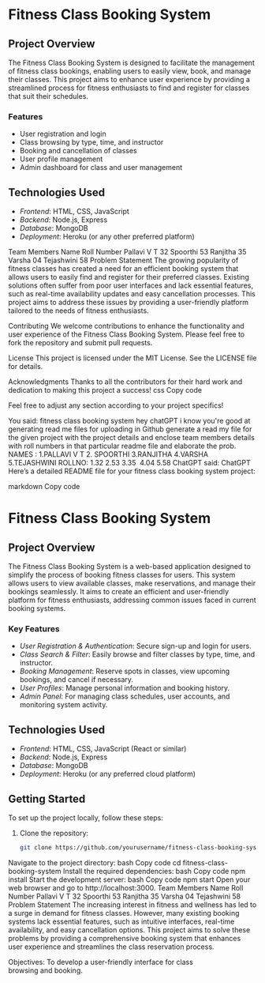 # Fitness Class Booking System

## Project Overview
The Fitness Class Booking System is designed to facilitate the management of fitness class bookings, enabling users to easily view, book, and manage their classes. This project aims to enhance user experience by providing a streamlined process for fitness enthusiasts to find and register for classes that suit their schedules.

### Features
- User registration and login
- Class browsing by type, time, and instructor
- Booking and cancellation of classes
- User profile management
- Admin dashboard for class and user management

## Technologies Used
- *Frontend*: HTML, CSS, JavaScript
- *Backend*: Node.js, Express
- *Database*: MongoDB
- *Deployment*: Heroku (or any other preferred platform)


   
Team Members
Name	Roll Number
Pallavi V T	32
Spoorthi	53
Ranjitha	35
Varsha	04
Tejashwini	58
Problem Statement
The growing popularity of fitness classes has created a need for an efficient booking system that allows users to easily find and register for their preferred classes. Existing solutions often suffer from poor user interfaces and lack essential features, such as real-time availability updates and easy cancellation processes. This project aims to address these issues by providing a user-friendly platform tailored to the needs of fitness enthusiasts.

Contributing
We welcome contributions to enhance the functionality and user experience of the Fitness Class Booking System. Please feel free to fork the repository and submit pull requests.

License
This project is licensed under the MIT License. See the LICENSE file for details.

Acknowledgments
Thanks to all the contributors for their hard work and dedication to making this project a success!
css
Copy code

Feel free to adjust any section according to your project specifics!


You said:
fitness class booking system hey chatGPT i know you're good at generating read me files for uploading in Github generate a read my file for the given project with the project details and enclose team members details with roll numbers in that particular readme file and elaborate the prob. NAMES : 1.PALLAVI V T  2. SPOORTHI  3.RANJITHA  4.VARSHA  5.TEJASHWINI   ROLLNO: 1.32  2.53  3.35  4.04 5.58
ChatGPT said:
ChatGPT
Here’s a detailed README file for your fitness class booking system project:

markdown
Copy code
# Fitness Class Booking System

## Project Overview
The Fitness Class Booking System is a web-based application designed to simplify the process of booking fitness classes for users. This system allows users to view available classes, make reservations, and manage their bookings seamlessly. It aims to create an efficient and user-friendly platform for fitness enthusiasts, addressing common issues faced in current booking systems.

### Key Features
- *User Registration & Authentication*: Secure sign-up and login for users.
- *Class Search & Filter*: Easily browse and filter classes by type, time, and instructor.
- *Booking Management*: Reserve spots in classes, view upcoming bookings, and cancel if necessary.
- *User Profiles*: Manage personal information and booking history.
- *Admin Panel*: For managing class schedules, user accounts, and monitoring system activity.

## Technologies Used
- *Frontend*: HTML, CSS, JavaScript (React or similar)
- *Backend*: Node.js, Express
- *Database*: MongoDB
- *Deployment*: Heroku (or any preferred cloud platform)

## Getting Started
To set up the project locally, follow these steps:

1. Clone the repository:
   ```bash
   git clone https://github.com/yourusername/fitness-class-booking-system.git
Navigate to the project directory:
bash
Copy code
cd fitness-class-booking-system
Install the required dependencies:
bash
Copy code
npm install
Start the development server:
bash
Copy code
npm start
Open your web browser and go to http://localhost:3000.
Team Members
Name	Roll Number
Pallavi V T	32
Spoorthi	53
Ranjitha	35
Varsha	04
Tejashwini	58
Problem Statement
The increasing interest in fitness and wellness has led to a surge in demand for fitness classes. However, many existing booking systems lack essential features, such as intuitive interfaces, real-time availability, and easy cancellation options. This project aims to solve these problems by providing a comprehensive booking system that enhances user experience and streamlines the class reservation process.

Objectives:
To develop a user-friendly interface for class browsing and booking.
